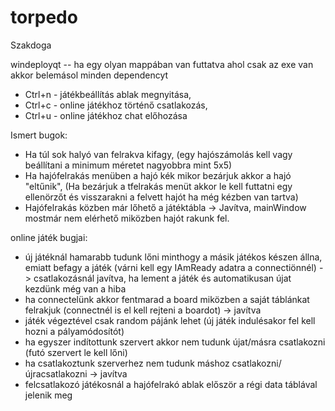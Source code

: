 # torpedo
Szakdoga

windeployqt	-- ha egy olyan mappában van futtatva ahol csak az exe van akkor belemásol minden dependencyt

- Ctrl+n - játékbeállítás ablak megnyitása,
- Ctrl+c - online játékhoz történő csatlakozás,
- Ctrl+u - online játékhoz chat előhozása

Ismert bugok: 
- Ha túl sok halyó van felrakva kifagy, (egy hajószámolás kell vagy beállítani a minimum méretet nagyobbra mint 5x5)
- Ha hajófelrakás menüben a hajó kék mikor bezárjuk akkor a hajó "eltűnik", (Ha bezárjuk a tfelrakás menüt akkor le kell futtatni egy ellenörzőt és visszarakni a felvett hajót ha még kézben van tartva)
- Hajófelrakás közben már lőhető a játéktábla -> Javítva, mainWindow mostmár nem elérhető miközben hajót rakunk fel.

online játék bugjai:
- új játéknál hamarabb tudunk lőni minthogy a másik játékos készen állna, emiatt befagy a játék (várni kell egy IAmReady adatra a connectiönnél) -> csatlakozásnál javítva, ha lement a játék és automatikusan újat kezdünk még van a hiba
- ha connectelünk akkor fentmarad a board miközben a saját táblánkat felrakjuk (connectnél is el kell rejteni a boardot) -> javítva
- játék végeztével csak random pájánk lehet (új játék indulésakor fel kell hozni a pályamódosítót)
- ha egyszer indítottunk szervert akkor nem tudunk újat/másra csatlakozni (futó szervert le kell lőni)
- ha csatlakoztunk szerverhez nem tudunk máshoz csatlakozni/újracsatlakozni -> javítva
- felcsatlakozó játékosnál a hajófelrakó ablak először a régi data táblával jelenik meg 
